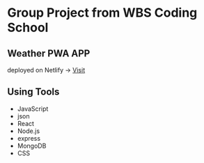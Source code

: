 # Group Project from WBS Coding School
 
## Weather PWA APP
deployed on Netlify →
[Visit](https://main--lively-taiyaki-e0acdc.netlify.app/)


## Using Tools
- JavaScript
- json
- React
- Node.js
- express
- MongoDB
- CSS
